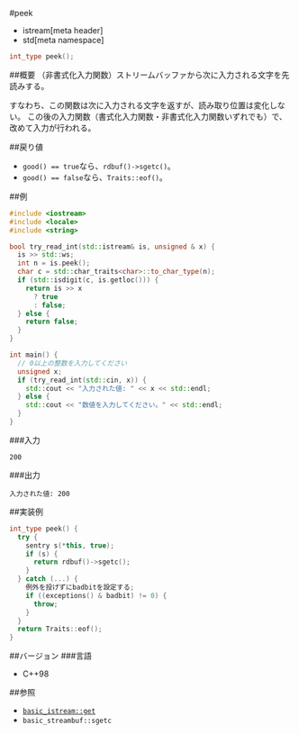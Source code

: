 #peek
* istream[meta header]
* std[meta namespace]

```cpp
int_type peek();
```

##概要
（非書式化入力関数）ストリームバッファから次に入力される文字を先読みする。

すなわち、この関数は次に入力される文字を返すが、読み取り位置は変化しない。
この後の入力関数（書式化入力関数・非書式化入力関数いずれでも）で、改めて入力が行われる。

##戻り値

- `good() == true`なら、`rdbuf()->sgetc()`。
- `good() == false`なら、`Traits::eof()`。

##例
```cpp
#include <iostream>
#include <locale>
#include <string>

bool try_read_int(std::istream& is, unsigned & x) {
  is >> std::ws;
  int n = is.peek();
  char c = std::char_traits<char>::to_char_type(n);
  if (std::isdigit(c, is.getloc())) {
    return is >> x
      ? true
      : false;
  } else {
    return false;
  }
}

int main() {
  // 0以上の整数を入力してください
  unsigned x;
  if (try_read_int(std::cin, x)) {
    std::cout << "入力された値: " << x << std::endl;
  } else {
    std::cout << "数値を入力してください。" << std::endl;
  }
}
```

###入力
```
200
```

###出力
```
入力された値: 200
```

##実装例
```cpp
int_type peek() {
  try {
    sentry s(*this, true);
    if (s) {
      return rdbuf()->sgetc();
    }
  } catch (...) {
    例外を投げずにbadbitを設定する;
    if ((exceptions() & badbit) != 0) {
      throw;
    }
  }
  return Traits::eof();
}
```

##バージョン
###言語
- C++98

##参照

- [`basic_istream::get`](./get.md)
- `basic_streambuf::sgetc`
